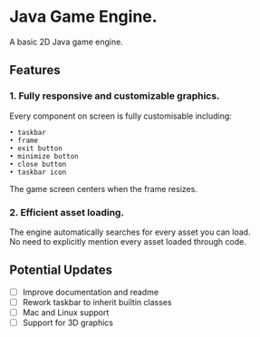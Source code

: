 # Java Game Engine.

A basic 2D Java game engine.

## Features

### 1. Fully responsive and customizable graphics.
  
Every component on screen is fully customisable including:  
  
    • taskbar  
    • frame  
    • exit button  
    • minimize button  
    • close button  
    • taskbar icon  

The game screen centers when the frame resizes.  
  
### 2. Efficient asset loading.  

  The engine automatically searches for every asset you can load.  
  No need to explicitly mention every asset loaded through code.

## Potential Updates
- [ ] Improve documentation and readme
- [ ] Rework taskbar to inherit builtin classes
- [ ] Mac and Linux support
- [ ] Support for 3D graphics
